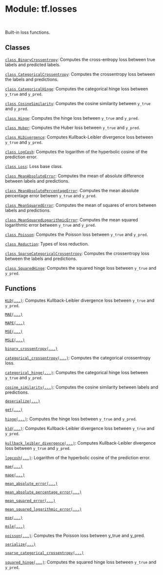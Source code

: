 <div itemscope itemtype="http://developers.google.com/ReferenceObject">
<meta itemprop="name" content="tf.losses" />
<meta itemprop="path" content="Stable" />
</div>

# Module: tf.losses


<table class="tfo-notebook-buttons tfo-api" align="left">
</table>



Built-in loss functions.



## Classes

[`class BinaryCrossentropy`](../tf/keras/losses/BinaryCrossentropy.md): Computes the cross-entropy loss between true labels and predicted labels.

[`class CategoricalCrossentropy`](../tf/keras/losses/CategoricalCrossentropy.md): Computes the crossentropy loss between the labels and predictions.

[`class CategoricalHinge`](../tf/keras/losses/CategoricalHinge.md): Computes the categorical hinge loss between `y_true` and `y_pred`.

[`class CosineSimilarity`](../tf/keras/losses/CosineSimilarity.md): Computes the cosine similarity between `y_true` and `y_pred`.

[`class Hinge`](../tf/keras/losses/Hinge.md): Computes the hinge loss between `y_true` and `y_pred`.

[`class Huber`](../tf/keras/losses/Huber.md): Computes the Huber loss between `y_true` and `y_pred`.

[`class KLDivergence`](../tf/keras/losses/KLDivergence.md): Computes Kullback-Leibler divergence loss between `y_true` and `y_pred`.

[`class LogCosh`](../tf/keras/losses/LogCosh.md): Computes the logarithm of the hyperbolic cosine of the prediction error.

[`class Loss`](../tf/keras/losses/Loss.md): Loss base class.

[`class MeanAbsoluteError`](../tf/keras/losses/MeanAbsoluteError.md): Computes the mean of absolute difference between labels and predictions.

[`class MeanAbsolutePercentageError`](../tf/keras/losses/MeanAbsolutePercentageError.md): Computes the mean absolute percentage error between `y_true` and `y_pred`.

[`class MeanSquaredError`](../tf/keras/losses/MeanSquaredError.md): Computes the mean of squares of errors between labels and predictions.

[`class MeanSquaredLogarithmicError`](../tf/keras/losses/MeanSquaredLogarithmicError.md): Computes the mean squared logarithmic error between `y_true` and `y_pred`.

[`class Poisson`](../tf/keras/losses/Poisson.md): Computes the Poisson loss between `y_true` and `y_pred`.

[`class Reduction`](../tf/keras/losses/Reduction.md): Types of loss reduction.

[`class SparseCategoricalCrossentropy`](../tf/keras/losses/SparseCategoricalCrossentropy.md): Computes the crossentropy loss between the labels and predictions.

[`class SquaredHinge`](../tf/keras/losses/SquaredHinge.md): Computes the squared hinge loss between `y_true` and `y_pred`.

## Functions

[`KLD(...)`](../tf/keras/losses/KLD.md): Computes Kullback-Leibler divergence loss between `y_true` and `y_pred`.

[`MAE(...)`](../tf/keras/losses/MAE.md)

[`MAPE(...)`](../tf/keras/losses/MAPE.md)

[`MSE(...)`](../tf/keras/losses/MSE.md)

[`MSLE(...)`](../tf/keras/losses/MSLE.md)

[`binary_crossentropy(...)`](../tf/keras/losses/binary_crossentropy.md)

[`categorical_crossentropy(...)`](../tf/keras/losses/categorical_crossentropy.md): Computes the categorical crossentropy loss.

[`categorical_hinge(...)`](../tf/keras/losses/categorical_hinge.md): Computes the categorical hinge loss between `y_true` and `y_pred`.

[`cosine_similarity(...)`](../tf/keras/losses/cosine_similarity.md): Computes the cosine similarity between labels and predictions.

[`deserialize(...)`](../tf/keras/losses/deserialize.md)

[`get(...)`](../tf/keras/losses/get.md)

[`hinge(...)`](../tf/keras/losses/hinge.md): Computes the hinge loss between `y_true` and `y_pred`.

[`kld(...)`](../tf/keras/losses/KLD.md): Computes Kullback-Leibler divergence loss between `y_true` and `y_pred`.

[`kullback_leibler_divergence(...)`](../tf/keras/losses/KLD.md): Computes Kullback-Leibler divergence loss between `y_true` and `y_pred`.

[`logcosh(...)`](../tf/keras/losses/logcosh.md): Logarithm of the hyperbolic cosine of the prediction error.

[`mae(...)`](../tf/keras/losses/MAE.md)

[`mape(...)`](../tf/keras/losses/MAPE.md)

[`mean_absolute_error(...)`](../tf/keras/losses/MAE.md)

[`mean_absolute_percentage_error(...)`](../tf/keras/losses/MAPE.md)

[`mean_squared_error(...)`](../tf/keras/losses/MSE.md)

[`mean_squared_logarithmic_error(...)`](../tf/keras/losses/MSLE.md)

[`mse(...)`](../tf/keras/losses/MSE.md)

[`msle(...)`](../tf/keras/losses/MSLE.md)

[`poisson(...)`](../tf/keras/losses/poisson.md): Computes the Poisson loss between y_true and y_pred.

[`serialize(...)`](../tf/keras/losses/serialize.md)

[`sparse_categorical_crossentropy(...)`](../tf/keras/losses/sparse_categorical_crossentropy.md)

[`squared_hinge(...)`](../tf/keras/losses/squared_hinge.md): Computes the squared hinge loss between `y_true` and `y_pred`.

